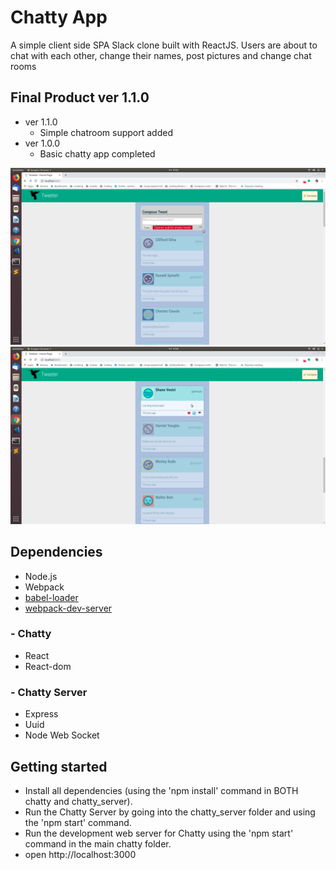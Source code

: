# Chatty App

A simple client side SPA Slack clone built with ReactJS.
Users are about to chat with each other, change their names, post pictures and change chat rooms


## Final Product ver 1.1.0
- ver 1.1.0
  - Simple chatroom support added
- ver 1.0.0
  - Basic chatty app completed

!["Chatty app base interface"](https://github.com/AaLai/tweeter/blob/master/public/images/NewTweet.png?raw=true)
!["Example of room functionality"](https://github.com/AaLai/tweeter/blob/master/public/images/TweetDisplay.png?raw=true)

## Dependencies

- Node.js
- Webpack
- [babel-loader](https://github.com/babel/babel-loader)
- [webpack-dev-server](https://github.com/webpack/webpack-dev-server)

### - Chatty
- React
- React-dom

### - Chatty Server
- Express
- Uuid
- Node Web Socket

## Getting started

- Install all dependencies (using the 'npm install' command in BOTH chatty and chatty_server).
- Run the Chatty Server by going into the chatty_server folder and using the 'npm start' command.
- Run the development web server for Chatty using the 'npm start' command in the main chatty folder.
- open http://localhost:3000


